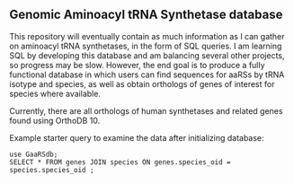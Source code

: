 ## Genomic Aminoacyl tRNA Synthetase database

This repository will eventually contain as much information as I can gather on aminoacyl tRNA synthetases, in the form of SQL queries. I am learning SQL by developing this database and am balancing several other projects, so progress may be slow. However, the end goal is to produce a fully functional database in which users can find sequences for aaRSs by tRNA isotype and species, as well as obtain orthologs of genes of interest for species where available.

Currently, there are all orthologs of human synthetases and related genes found using OrthoDB 10.

Example starter query to examine the data after initializing database:
```
use GaaRSdb;
SELECT * FROM genes JOIN species ON genes.species_oid = species.species_oid ;
```
